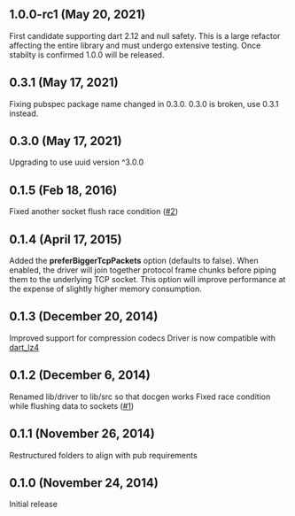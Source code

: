 ## 1.0.0-rc1 (May 20, 2021)
First candidate supporting dart 2.12 and null safety. This is a large refactor affecting
the entire library and must undergo extensive testing.
Once stabilty is confirmed 1.0.0 will be released.

## 0.3.1 (May 17, 2021)
Fixing pubspec package name changed in 0.3.0. 0.3.0 is broken, use 0.3.1 instead.

## 0.3.0 (May 17, 2021)
Upgrading to use uuid version ^3.0.0

## 0.1.5 (Feb 18, 2016)

Fixed another socket flush race condition ([#2](https://github.com/achilleasa/dart_cassandra_cql/pull/2))

## 0.1.4 (April 17, 2015)

Added the **preferBiggerTcpPackets** option (defaults to false). When enabled, the driver will
join together protocol frame chunks before piping them to the underlying TCP socket. This option
will improve performance at the expense of slightly higher memory consumption.

## 0.1.3 (December 20, 2014)

Improved support for compression codecs
Driver is now compatible with [dart_lz4](https://github.com/achilleasa/dart_lz4)

## 0.1.2 (December 6, 2014)

Renamed lib/driver to lib/src so that docgen works
Fixed race condition while flushing data to sockets ([#1](https://github.com/achilleasa/dart_cassandra_cql/issues/1))

## 0.1.1 (November 26, 2014)

Restructured folders to align with pub requirements

## 0.1.0 (November 24, 2014)

Initial release
